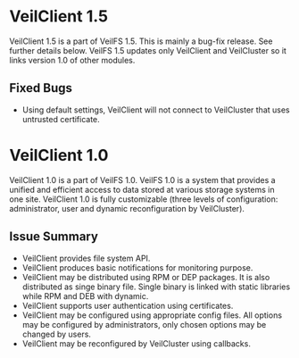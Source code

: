 VeilClient 1.5
===========

VeilClient 1.5 is a part of VeilFS 1.5. This is mainly a bug-fix release. See further details below. VeilFS 1.5 updates only VeilClient and VeilCluster so it links version 1.0 of other modules.

Fixed Bugs
-----

* Using default settings, VeilClient will not connect to VeilCluster that uses untrusted certificate.

VeilClient 1.0
===========

VeilClient 1.0 is a part of VeilFS 1.0. VeilFS 1.0 is a system that provides a unified and efficient access to data stored at various storage systems in one site. VeilClient 1.0 is fully customizable (three levels of configuration: administrator, user and dynamic reconfiguration by VeilCluster).

Issue Summary
-----

* VeilClient provides file system API.
* VeilClient produces basic notifications for monitoring purpose.
* VeilClient may be distributed using RPM or DEP packages. It is also distributed as singe binary file. Single binary is linked with static libraries while RPM and DEB with dynamic.
* VeilClient supports user authentication using certificates.
* VeilClient may be configured using appropriate config files. All options may be configured by administrators, only chosen options may be changed by users.
* VeilClient may be reconfigured by VeilCluster using callbacks.

